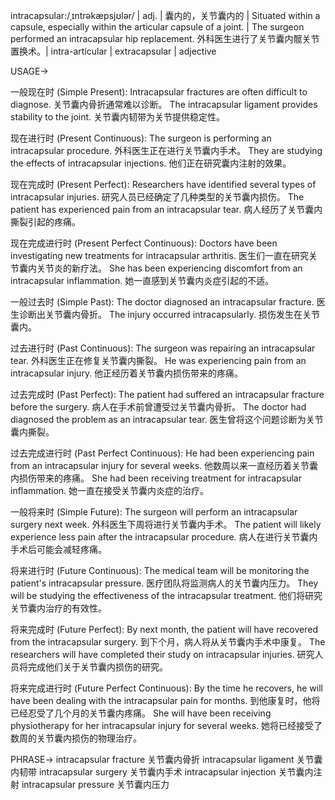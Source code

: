 intracapsular:/ˌɪntrəkæpsjʊlər/ | adj. | 囊内的，关节囊内的 | Situated within a capsule, especially within the articular capsule of a joint. |  The surgeon performed an intracapsular hip replacement.  外科医生进行了关节囊内髋关节置换术。| intra-articular | extracapsular | adjective


USAGE->

一般现在时 (Simple Present):
Intracapsular fractures are often difficult to diagnose.  关节囊内骨折通常难以诊断。
The intracapsular ligament provides stability to the joint. 关节囊内韧带为关节提供稳定性。

现在进行时 (Present Continuous):
The surgeon is performing an intracapsular procedure. 外科医生正在进行关节囊内手术。
They are studying the effects of intracapsular injections. 他们正在研究囊内注射的效果。


现在完成时 (Present Perfect):
Researchers have identified several types of intracapsular injuries. 研究人员已经确定了几种类型的关节囊内损伤。
The patient has experienced pain from an intracapsular tear. 病人经历了关节囊内撕裂引起的疼痛。


现在完成进行时 (Present Perfect Continuous):
Doctors have been investigating new treatments for intracapsular arthritis. 医生们一直在研究关节囊内关节炎的新疗法。
She has been experiencing discomfort from an intracapsular inflammation. 她一直感到关节囊内炎症引起的不适。


一般过去时 (Simple Past):
The doctor diagnosed an intracapsular fracture. 医生诊断出关节囊内骨折。
The injury occurred intracapsularly. 损伤发生在关节囊内。


过去进行时 (Past Continuous):
The surgeon was repairing an intracapsular tear. 外科医生正在修复关节囊内撕裂。
He was experiencing pain from an intracapsular injury. 他正经历着关节囊内损伤带来的疼痛。


过去完成时 (Past Perfect):
The patient had suffered an intracapsular fracture before the surgery. 病人在手术前曾遭受过关节囊内骨折。
The doctor had diagnosed the problem as an intracapsular tear. 医生曾将这个问题诊断为关节囊内撕裂。


过去完成进行时 (Past Perfect Continuous):
He had been experiencing pain from an intracapsular injury for several weeks. 他数周以来一直经历着关节囊内损伤带来的疼痛。
She had been receiving treatment for intracapsular inflammation. 她一直在接受关节囊内炎症的治疗。


一般将来时 (Simple Future):
The surgeon will perform an intracapsular surgery next week. 外科医生下周将进行关节囊内手术。
The patient will likely experience less pain after the intracapsular procedure. 病人在进行关节囊内手术后可能会减轻疼痛。


将来进行时 (Future Continuous):
The medical team will be monitoring the patient's intracapsular pressure. 医疗团队将监测病人的关节囊内压力。
They will be studying the effectiveness of the intracapsular treatment. 他们将研究关节囊内治疗的有效性。


将来完成时 (Future Perfect):
By next month, the patient will have recovered from the intracapsular surgery. 到下个月，病人将从关节囊内手术中康复。
The researchers will have completed their study on intracapsular injuries. 研究人员将完成他们关于关节囊内损伤的研究。


将来完成进行时 (Future Perfect Continuous):
By the time he recovers, he will have been dealing with the intracapsular pain for months. 到他康复时，他将已经忍受了几个月的关节囊内疼痛。
She will have been receiving physiotherapy for her intracapsular injury for several weeks. 她将已经接受了数周的关节囊内损伤的物理治疗。



PHRASE->
intracapsular fracture  关节囊内骨折
intracapsular ligament  关节囊内韧带
intracapsular surgery  关节囊内手术
intracapsular injection  关节囊内注射
intracapsular pressure 关节囊内压力

